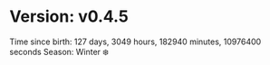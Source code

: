 # Version: v0.4.5
Time since birth: 127 days, 3049 hours, 182940 minutes, 10976400 seconds
Season: Winter ❄️

